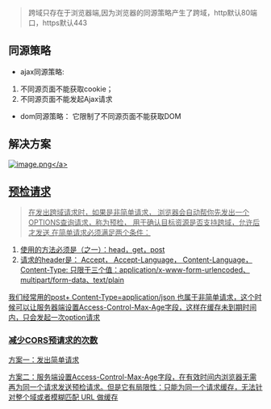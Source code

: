 >跨域只存在于浏览器端,因为浏览器的同源策略产生了跨域，http默认80端口，https默认443
## 同源策略
* ajax同源策略: <br/>
1. 不同源页面不能获取cookie；
2. 不同源页面不能发起Ajax请求

* dom同源策略： 它限制了不同源页面不能获取DOM

## 解决方案
<a data-fancybox title="image.png" href="https://p3-juejin.byteimg.com/tos-cn-i-k3u1fbpfcp/8eba9cfb130a414fa7b9977bd9741676~tplv-k3u1fbpfcp-watermark.image?">![image.png](https://p3-juejin.byteimg.com/tos-cn-i-k3u1fbpfcp/8eba9cfb130a414fa7b9977bd9741676~tplv-k3u1fbpfcp-watermark.image?)</a>

## 预检请求
>在发出跨域请求时，如果是非简单请求， 浏览器会自动帮你先发出一个OPTIONS查询请求，称为预检， 用于确认目标资源是否支持跨域，允许后才发送
在简单请求必须满足两个条件：<br/>
1. 使用的方法必须是（之一）：head，get，post
2. 请求的header是： Accept， Accept-Language， Content-Language， Content-Type: 只限于三个值：application/x-www-form-urlencoded、multipart/form-data、text/plain

我们经常用的post+ Content-Type=application/json 也属于非简单请求，这个时候可以让服务器端设置Access-Control-Max-Age字段，这样在缓存未到期时间内，只会发起一次option请求

### 减少CORS预请求的次数
方案一：发出简单请求

方案二：服务端设置Access-Control-Max-Age字段，在有效时间内浏览器无需再为同一个请求发送预检请求。但是它有局限性：只能为同一个请求缓存，无法针对整个域或者模糊匹配 URL 做缓存